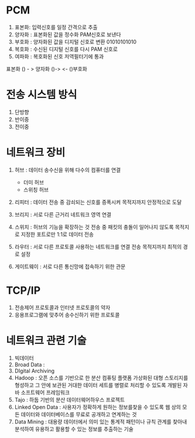 
# PCM 
1. 표본화: 입력신호를 일정 간격으로 추출
2. 양자화 : 표본화된 값을 정수화 PAM신호로 보낸다
3. 부호화 : 양자화된 값을 디지털 신호로 변환 01010101010
4. 복호화 : 수신된 디지털 신호를 다시 PAM 신호로 
5. 여파화 : 복호화된 신호 저역필터기에 통과


표본화 () - > 양자화  ()-> <- ()부호화 




# 전송 시스템 방식 
1. 단방향 
2. 반이중 
3. 전이중 



# 네트워크 장비
1. 허브 : 데이터 송수신을 위해 다수의 컴퓨터를 연결 
    - 더미 허브 
    - 스위칭 허브 

2. 리피터 : 데이터 전송 중 감쇠되는 신호를 증폭시켜 목적지까지 안정적으로 도달
3. 브리지 : 서로 다른 근거리 네트워크 영역 연결
4. 스위치 : 허브의 기능을 확장하는 것 전송 중 패킷의 충돌이 일어나지 않도록 목적지로 지정한 포트로만 1:1로 데이터 전송
5. 라우터 : 서로 다른 프로토콜 사용하는 네트워크를 연결 전송 목적지까지 최적의 경로 설정
6. 게이트웨이 : 서로 다른 통신망에 접속하기 위한 관문





# TCP/IP 
1. 전송제어 프로토콜과 인터넷 프로토콜의 약자 
2. 응용프로그램에 맞추어 송수신하기 위한 프로토콜



# 네트워크 관련 기술 
1. 빅데이터
2. Broad Data :
3. DIgital Archiving 
4. Hadoop : 오픈 소스를 기반으로 한 분산 컴퓨팅 플랫폼 가상화된 대형 스토리지를 형성하고 그 안에 보관된 거대한 데이터 세트를 병렬로 처리할 수 있도록 개발된 자바 소프트웨어 프레임워크
5. Tajo : 하둡 기반의 분산 데이터웨어하우스 프로젝트
6. Linked Open Data : 사용자가 정확하게 원하는 정보를찾을 수 있도록 웹 상의 모든 데이터와 데이터베이스를 무료로 공개하고 연계하는 것
7. Data Mining : 대용량 데이터에서 의미 있는 통계적 패턴이나 규칙 관계를 찾아내 분석하여 유용하고 활용할 수 있는 정보를 추출하는 기술




